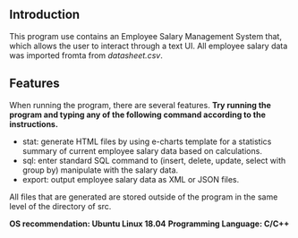 ## Introduction

This program use contains an Employee Salary Management System that, which allows the user to interact through a text UI. All employee salary data was imported fromta from *datasheet.csv*.

## Features
When running the program, there are several features. **Try running the program and typing any of the following command according to the instructions.**
- stat: generate HTML files by using e-charts template for a statistics summary of current employee salary data based on calculations.
- sql: enter standard SQL command to (insert, delete, update, select with group by) manipulate with the salary data.
- export: output employee salary data as XML or JSON files.

All files that are generated are stored outside of the program in the same level of the directory of src.

**OS recommendation: Ubuntu Linux 18.04**
**Programming Language: C/C++**
